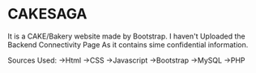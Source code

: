 # CAKESAGA
It is a CAKE/Bakery website made by Bootstrap.
I haven't Uploaded the Backend Connectivity Page As it contains sime confidential information.

Sources Used:
->Html
->CSS
->Javascript
->Bootstrap
->MySQL
->PHP

